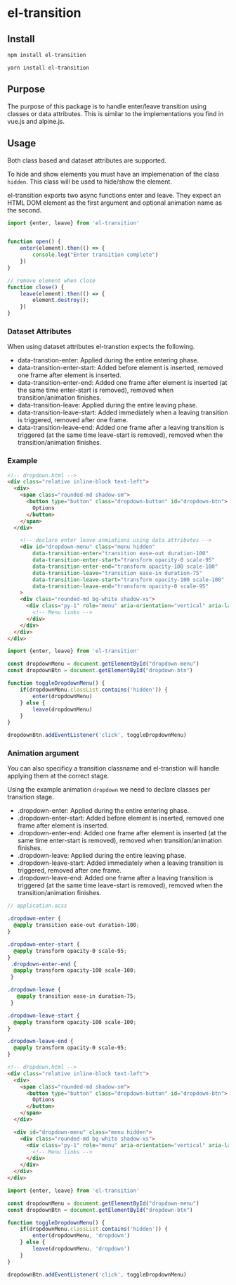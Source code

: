 # el-transition

## Install
```bash
npm install el-transition
```

```
yarn install el-transition
```

## Purpose
The purpose of this package is to handle enter/leave transition using classes or data attributes. This is similar to the implementations you find in vue.js and alpine.js.

## Usage

Both class based and dataset attributes are supported. 

To hide and show elements you must have an implemenation of the class `hidden`. This class will be used to hide/show the element. 

el-transition exports two async functions enter and leave. They expect an HTML DOM element as the first argument and optional animation name as the second. 

```js
import {enter, leave} from 'el-transition'


function open() {
    enter(element).then(() => {
        console.log("Enter transition complete")
    })
}

// remove element when close
function close() {
    leave(element).then(() => {
        element.destroy();
    })
}
```

### Dataset Attributes
When using dataset attributes el-transtion expects the following.

* data-transtion-enter: Applied during the entire entering phase.
* data-transition-enter-start: Added before element is inserted, removed one frame after element is inserted.
* data-transition-enter-end: Added one frame after element is inserted (at the same time enter-start is removed), removed when transition/animation finishes.
* data-transition-leave: Applied during the entire leaving phase.
* data-transition-leave-start: Added immediately when a leaving transition is triggered, removed after one frame.
* data-transition-leave-end: Added one frame after a leaving transition is triggered (at the same time leave-start is removed), removed when the transition/animation finishes.


### Example 
```html
<!-- dropdown.html -->
<div class="relative inline-block text-left">
  <div>
    <span class="rounded-md shadow-sm">
      <button type="button" class="dropdown-button" id="dropdown-btn">
        Options
      </button>
    </span>
  </div>

    <!-- declare enter leave anmiations using data attributes -->
    <div id="dropdown-menu" class="menu hidden"
        data-transition-enter="transition ease-out duration-100"
        data-transition-enter-start="transform opacity-0 scale-95"
        data-transition-enter-end="transform opacity-100 scale-100"
        data-transition-leave="transition ease-in duration-75"
        data-transition-leave-start="transform opacity-100 scale-100"
        data-transition-leave-end="transform opacity-0 scale-95"
    >
    <div class="rounded-md bg-white shadow-xs">
      <div class="py-1" role="menu" aria-orientation="vertical" aria-labelledby="options-menu">
        <!-- Menu links -->
      </div>
    </div>
  </div>
</div>
```
```js
import {enter, leave} from 'el-transition'

const dropdownMenu = document.getElementById("dropdown-menu")
const dropdownBtn = document.getElementById("dropdown-btn")

function toggleDropdownMenu() {
    if(dropdownMenu.classList.contains('hidden')) {
        enter(dropdownMenu)
    } else {
        leave(dropdownMenu)
    }
}

dropdownBtn.addEventListener('click', toggleDropdownMenu)
```

### Animation argument
You can also specificy a transition classname and el-transtion will handle applying them at the correct stage. 

Using the example animation `dropdown` we need to declare classes per transition stage. 

* .dropdown-enter: Applied during the entire entering phase.
* .dropdown-enter-start: Added before element is inserted, removed one frame after element is inserted.
* .dropdown-enter-end: Added one frame after element is inserted (at the same time enter-start is removed), removed when transition/animation finishes.
* .dropdown-leave: Applied during the entire leaving phase.
* .dropdown-leave-start: Added immediately when a leaving transition is triggered, removed after one frame.
* .dropdown-leave-end: Added one frame after a leaving transition is triggered (at the same time leave-start is removed), removed when the transition/animation finishes.

```scss
// application.scss

.dropdown-enter {
  @apply transition ease-out duration-100;
}

.dropdown-enter-start {
  @apply transform opacity-0 scale-95;
}
 .dropdown-enter-end {
  @apply transform opacity-100 scale-100;
 }

.dropdown-leave {
   @apply transition ease-in duration-75;
 }

.dropdown-leave-start {
  @apply transform opacity-100 scale-100;
}

.dropdown-leave-end {
  @apply transform opacity-0 scale-95;
}
```
```html
<!-- dropdown.html -->
<div class="relative inline-block text-left">
  <div>
    <span class="rounded-md shadow-sm">
      <button type="button" class="dropdown-button" id="dropdown-btn">
        Options
      </button>
    </span>
  </div>

  <div id="dropdown-menu" class="menu hidden">
    <div class="rounded-md bg-white shadow-xs">
      <div class="py-1" role="menu" aria-orientation="vertical" aria-labelledby="options-menu">
        <!-- Menu links -->
      </div>
    </div>
  </div>
</div>
```

```js
import {enter, leave} from 'el-transition'

const dropdownMenu = document.getElementById("dropdown-menu")
const dropdownBtn = document.getElementById("dropdown-btn")

function toggleDropdownMenu() {
    if(dropdownMenu.classList.contains('hidden')) {
        enter(dropdownMenu, 'dropdown')
    } else {
        leave(dropdownMenu, 'dropdown')
    }
}

dropdownBtn.addEventListener('click', toggleDropdownMenu)
```